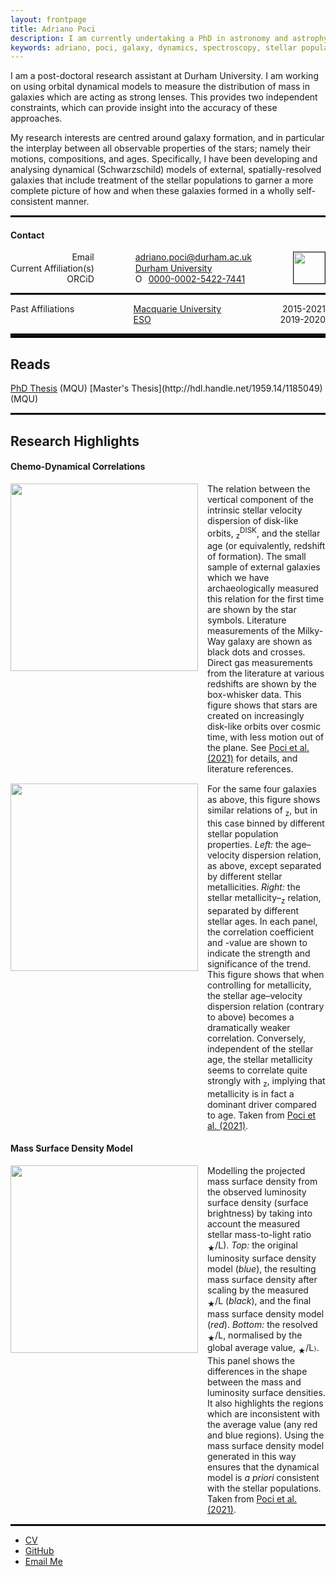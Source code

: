 ```yaml
---
layout: frontpage
title: Adriano Poci
description: I am currently undertaking a PhD in astronomy and astrophysics, split between Maquarie University in Sydney, Australia and the European Southern Observatory (ESO) headquarters in Garching, Germany. I am now completeing the final year at Macquarie.
keywords: adriano, poci, galaxy, dynamics, spectroscopy, stellar populations
---
```


I am a post-doctoral research assistant at Durham University. I am working on using orbital dynamical models to measure the distribution of mass in galaxies which are acting as strong lenses. This provides two independent constraints, which can provide insight into the accuracy of these approaches.
<!-- I am currently undertaking a PhD in astronomy and astrophysics, split between [Maquarie University](https://www.mq.edu.au/) in Sydney, Australia and the European Southern Observatory ([ESO](http://eso.org)) headquarters in Garching, Germany. I am now completing the final year at Macquarie. -->

My research interests are centred around galaxy formation, and in particular the interplay between all observable properties of the stars; namely their motions, compositions, and ages.
Specifically, I have been developing and analysing dynamical (Schwarzschild) models of external, spatially-resolved galaxies that include treatment of the stellar populations to garner a more complete picture of how and when these galaxies formed in a wholly self-consistent manner.

<hr style="border:0.75px solid black">

<style>
.contactGrid {
  display: grid;
  grid-template-columns: auto auto auto;
  grid-row-gap: 0;
  justify-content: space-between;
}

.contactGrid > div {
  text-align: center;
}

.resGrid {
  display: grid;
  grid-template-columns: auto auto;
  grid-column-gap: 15px;
  justify-content: space-between;
  margin-bottom: 15px;
}

.resGrid > div {
  text-align: center;
}

.contactPic {
  grid-row: 1 / 4;
  grid-column: 3
}

.resPic {
  grid-row: 1 / 3;
  grid-column: 1;
  width: 300px
}
</style>

<h4><a name="contact"></a>Contact</h4>
<div class="contactGrid">
    <!-- <div class="grid-row" style="grid-column: 1 / 2; grid-row: 1;">Adriano Poci</div> -->
    <div class="grid-row" style="grid-column: 1; grid-row: 1; text-align: right;">Email</div>
    <div class="grid-row" style="grid-column: 2; grid-row: 1; text-align: left;">
        <ul style="list-style: none; padding-left: 0; margin: 0; padding: 0;">
            <li><a href="mailto:adriano.poci@durham.ac.uk">adriano.poci@durham.ac.uk</a></li>
            <!-- <li><a href="mailto:adriano.poci@students.mq.edu.au">adriano.poci@students.mq.edu.au</a></li> -->
        </ul>
    </div>
    <div class="grid-row" style="grid-column: 1; grid-row: 2; text-align: right;">Current Affiliation(s)</div>
    <div class="grid-row" style="grid-column: 2; grid-row: 2; text-align: left;">
        <ul style="list-style: none; padding-left: 0; margin: 0; padding: 0;">
            <li><a href="https://www.durham.ac.uk/staff/adriano-poci/">Durham University</a></li>
        </ul>
    </div>
    <div class="grid-row" style="grid-column: 1; grid-row: 3; text-align: right;">ORCiD</div>
    <div class="grid-row" style="grid-column: 2; grid-row: 3; text-align: left;">
    <div itemscope itemtype="https://schema.org/Person"><a itemprop="sameAs" content="0000-0002-5422-7441" href="https://orcid.org/0000-0002-5422-7441" target="orcid.widget" rel="me noopener noreferrer" style="vertical-align:top;"><img src="https://orcid.org/sites/default/files/images/orcid_16x16.png" style="width:1em;margin-right:.5em;" alt="ORCID iD icon">0000-0002-5422-7441</a></div>
    </div>
    <div class="contactPic"><img src="{{ BASE_PATH }}/assets/poci.png" height="50px" border="1px"/></div>
</div>

<hr style="border:0.75px solid black">

<div class="contactGrid">
    <div class="grid-row" style="grid-column: 1; grid-row: 1; text-align: right;">Past Affiliations</div>
    <div class="grid-row" style="grid-column: 2; grid-row: 1; text-align: left;">
        <ul style="list-style: none; padding-left: 0; margin: 0; padding: 0;">
            <li><a href="https://www.mq.edu.au/research/research-centres-groups-and-facilities/secure-planet/centres/research-centre-for-astronomy-astrophysics-and-astrophotonics/our-people">Macquarie University</a></li>
        </ul>
    </div>
    <div class="grid-row" style="grid-column: 3; grid-row: 1; text-align: right;">2015-2021</div>
    <div class="grid-row" style="grid-column: 2; grid-row: 2; text-align: left;">
        <ul style="list-style: none; padding-left: 0; margin: 0; padding: 0;">
            <li><a href="https://www.eso.org/sci/activities/garching/research_area_4.html">ESO</a></li>
        </ul>
    </div>
    <div class="grid-row" style="grid-column: 3; grid-row: 2; text-align: right;">2019-2020</div>
</div>

<hr style="border:3.0px solid black">

<h2><a name="Reads"></a>Reads</h2>
<a href="{{ BASE_PATH }}/assets/thesis.pdf" title="PhD Thesis">PhD Thesis</a> (MQU)
[Master's Thesis](http://hdl.handle.net/1959.14/1185049) (MQU)

<hr style="border:0.75px solid black">

<h2><a name="Highlights"></a>Research Highlights</h2>
<h4><a name="mfh"></a>Chemo-Dynamical Correlations</h4>
<div class="resGrid">
    <div class="resPic"><a href="{{ BASE_PATH }}/assets/cosmo_disp_cutFull_z_Age.png" title="AVR"><img src="{{ BASE_PATH }}/assets/cosmo_disp_cutFull_z_Age.png" style="width:300px;" /></a></div>
    <div class="grid-row" style="grid-column: 2; grid-row: 1; text-align: left;">The relation between the vertical component of the intrinsic stellar velocity dispersion of disk-like orbits, <MATH>&sigma;<sub>z</sub><sup>DISK</sup></MATH>, and the stellar age (or equivalently, redshift of formation). The small sample of external galaxies which we have archaeologically measured this relation for the first time are shown by the star symbols. Literature measurements of the Milky-Way galaxy are shown as black dots and crosses. Direct gas measurements from the literature at various redshifts are shown by the box-whisker data. This figure shows that stars are created on increasingly disk-like orbits over cosmic time, with less motion out of the plane. See
<a href="https://ui.adsabs.harvard.edu/abs/2021arXiv210202449P/abstract">Poci et al. (2021)</a> for details, and literature references.</div>
</div>


<div class="resGrid">
    <div class="resPic"><a href="{{ BASE_PATH }}/assets/fixedSPDisp_jet.png" title="ZVR"><img src="{{ BASE_PATH }}/assets/fixedSPDisp_jet.png"  style="width:300px;" /></a></div>
    <div class="grid-row" style="grid-column: 2; grid-row: 1; text-align: left;">For the same four galaxies as above, this figure shows similar relations of <MATH>&sigma;<sub>z</sub></MATH>, but in this case binned by different stellar population properties. <i>Left:</i> the age&#8211;velocity dispersion relation, as above, except separated by different stellar metallicities. <i>Right:</i> the stellar metallicity&#8211;<MATH>&sigma;<sub>z</sub></MATH> relation, separated by different stellar ages. In each panel, the correlation coefficient <MATH>r</MATH> and <MATH>p</MATH>-value are shown to indicate the strength and significance of the trend. This figure shows that when controlling for metallicity, the stellar age&#8211;velocity dispersion relation (contrary to above) becomes a dramatically weaker correlation. Conversely, independent of the stellar age, the stellar metallicity seems to correlate quite strongly with <MATH>&sigma;<sub>z</sub></MATH>, implying that metallicity is in fact a dominant driver compared to age. Taken from
<a href="https://ui.adsabs.harvard.edu/abs/2021arXiv210202449P/abstract">Poci et al. (2021)</a>.</div>
</div>

<h4><a name="massMGE"></a>Mass Surface Density Model</h4>
<div class="resGrid">
    <div class="resPic"><a href="{{ BASE_PATH }}/assets/FCC170-MGEPlot-100.00.png" title="massMGE"><img src="{{ BASE_PATH }}/assets/FCC170-MGEPlot-100.00.png" style="width:300px;" /></a></div>
    <div class="grid-row" style="grid-column: 2; grid-row: 1; text-align: left;">Modelling the projected mass surface density from the observed luminosity surface density (surface brightness) by taking into account the measured <MATH>2D</MATH> stellar mass-to-light ratio <MATH>(M<sub>&#9733;</sub>/L)</MATH>. <i>Top:</i> the original luminosity surface density model (<i>blue</i>), the resulting mass surface density after scaling by the measured <MATH>M<sub>&#9733;</sub>/L</MATH> (<i>black</i>), and the final mass surface density model (<i>red</i>). <i>Bottom:</i> the resolved <MATH>M<sub>&#9733;</sub>/L</MATH>, normalised by the global average value, <MATH>&#9001;M<sub>&#9733;</sub>/L&#9002;</MATH>. This panel shows the differences in the shape between the mass and luminosity surface densities. It also highlights the regions which are inconsistent with the average value (any red and blue regions). Using the mass surface density model generated in this way ensures that the dynamical model is <i>a priori</i> consistent with the stellar populations. Taken from
<a href="https://ui.adsabs.harvard.edu/abs/2021arXiv210202449P/abstract">Poci et al. (2021)</a>.</div>
</div>

<hr style="border:0.75px solid black">

<div class="navbar">
  <div class="navbar-inner">
      <ul class="nav">
          <li><a href="{{ BASE_PATH }}/assets/cv_Poci.pdf">CV</a></li>
          <li><a href="https://github.com/adriano-poci">GitHub</a></li>
          <li><a href="mailto:adriano.poci@students.mq.edu.au">Email Me</a></li>
      </ul>
  </div>
</div>
